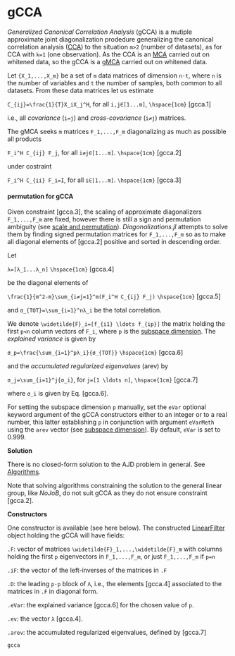 # gCCA

*Generalized Canonical Correlation Analysis* (gCCA) is a mutiple approximate
joint diagonalization prodedure generalizing the canonical correlation analysis
([CCA](@ref)) to the situation ``m>2`` (number of datasets),
as for CCA with ``k=1`` (one observation). As the CCA is an [MCA](@ref)
carried out on whitened data, so the gCCA is a [gMCA](@ref)
carried out on whitened data.

Let ``{X_1,...,X_m}`` be a set of ``m`` data matrices of dimension
``n⋅t``, where ``n`` is the number of variables
and ``t`` the number of samples, both common to all datasets. From these
data matrices let us estimate

``C_{ij}=\frac{1}{T}X_iX_j^H``, for all ``i,j∈[1...m]``, ``\hspace{1cm}`` [gcca.1]

i.e., all *covariance* (``i=j``) and *cross-covariance* (``i≠j``) matrices.

The gMCA seeks ``m`` matrices ``F_1,...,F_m``
diagonalizing as much as possible all products

``F_i^H C_{ij} F_j``, for all ``i≠j∈[1...m]``. ``\hspace{1cm}`` [gcca.2]

under costraint

``F_i^H C_{ii} F_i=I``, for all ``i∈[1...m]``. ``\hspace{1cm}`` [gcca.3]

#### permutation for gCCA

Given constraint [gcca.3], the scaling of approximate diagonalizers
``F_1,...,F_m`` are fixed, however there is still a sign and permutation
ambiguity (see [scale and permutation](@ref)). *Diagonalizations.jl* attempts
to solve them by finding signed permutation
matrices for ``F_1,...,F_m`` so as to make all diagonal elements of [gcca.2] positive and sorted in descending order.

Let

``λ=[λ_1...λ_n]``  ``\hspace{1cm}`` [gcca.4]

be the diagonal elements of

``\frac{1}{m^2-m}\sum_{i≠j=1}^m(F_i^H C_{ij} F_j)`` ``\hspace{1cm}`` [gcca.5]

and ``σ_{TOT}=\sum_{i=1}^nλ_i`` be the total correlation.

We denote ``\widetilde{F}_i=[f_{i1} \ldots f_{ip}]`` the matrix holding the
first ``p<n`` column vectors of ``F_i``, where ``p`` is the
[subspace dimension](@ref). The *explained variance*
is given by

``σ_p=\frac{\sum_{i=1}^pλ_i}{σ_{TOT}}`` ``\hspace{1cm}`` [gcca.6]

and the *accumulated regularized eigenvalues* (arev) by

``σ_j=\sum_{i=1}^j{σ_i}``, for ``j=[1 \ldots n]``, ``\hspace{1cm}`` [gcca.7]

where ``σ_i`` is given by Eq. [gcca.6].

For setting the subspace dimension ``p`` manually, set the `eVar`
optional keyword argument of the gCCA constructors
either to an integer or to a real number, this latter establishing ``p``
in conjunction with argument `eVarMeth` using the `arev` vector
(see [subspace dimension](@ref)).
By default, `eVar` is set to 0.999.

**Solution**

There is no closed-form solution to the AJD problem in general.
See [Algorithms](@ref).

Note that solving algorithms constraining the solution
to the general linear group, like *NoJoB*, do not suit
gCCA as they do not ensure constraint [gcca.2].

**Constructors**

One constructor is available (see here below). The constructed
[LinearFilter](@ref) object holding the gCCA will have fields:

`.F`: vector of matrices ``\widetilde{F}_1,...,\widetilde{F}_m``
with columns holding the first ``p`` eigenvectors in
``F_1,...,F_m``, or just ``F_1,...,F_m`` if ``p=n``

`.iF`: the vector of the left-inverses of the matrices in `.F`

`.D`: the leading ``p⋅p`` block of ``Λ``, i.e., the elements [gcca.4]
associated to the matrices in `.F` in diagonal form.

`.eVar`: the explained variance [gcca.6] for the
chosen value of ``p``.

`.ev`: the vector ``λ`` [gcca.4].

`.arev`: the accumulated regularized eigenvalues, defined by [gcca.7]

```@docs
gcca
```
